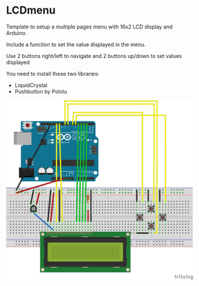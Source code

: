 # LCDmenu
Template to setup a multiple pages menu with 16x2 LCD display and Arduino.

Include a function to set the value displayed in the menu.

Use 2 buttons right/left to navigate
and 2 buttons up/down to set values displayed

You need to install these two libraries:
- LiquidCrystal
- Pushbutton by Pololu

![image](/images/LCDmenu_Setup_bb.jpg)
